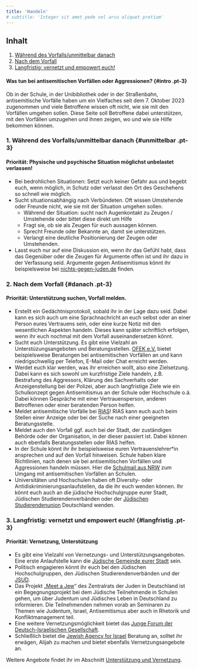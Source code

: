 ```yaml
---
title: 'Handeln'
# subtitle: 'Integer sit amet pede vel arcu aliquet pretium'
---
```


## Inhalt
1. [Während des Vorfalls/unmittelbar danach](#unmittelbar)
2. [Nach dem Vorfall](#danach)
3. [Langfristig: vernetzt und empowert euch!](#langfristig)

#### Was tun bei antisemitischen Vorfällen oder Aggressionen? {#intro .pt-3}

Ob in der Schule, in der Unibibliothek oder in der Straßenbahn, antisemitische Vorfälle haben um ein Vielfaches seit dem 7. Oktober 2023 zugenommen und viele Betroffene wissen oft nicht, wie sie mit den Vorfällen umgehen sollen. Diese Seite soll Betroffene dabei unterstützen, mit den Vorfällen umzugehen und ihnen zeigen, wo und wie sie Hilfe bekommen können. 


### 1. Während des Vorfalls/unmittelbar danach {#unmittelbar .pt-3}

#### Priorität: Physische und psychische Situation möglichst unbelastet verlassen!

* Bei bedrohlichen Situationen: Setzt euch keiner Gefahr aus und begebt euch, wenn möglich, in Schutz oder verlasst den Ort des Geschehens so schnell wie möglich. 
* Sucht situationsabhängig nach Verbündeten. Oft wissen Umstehende oder Freunde nicht, wie sie mit der Situation umgehen sollen. 
    * Während der Situation: sucht nach Augenkontakt zu Zeugen / Umstehende oder bittet diese direkt um Hilfe
    * Fragt sie, ob sie als Zeugen für euch aussagen können. 
    * Sprecht Freunde oder Bekannte an, damit sie unterstützen.
    * Verlangt eine deutliche Positionierung der Zeugen oder Umstehenden.
* Lasst euch nur auf eine Diskussion ein, wenn ihr das Gefühl habt, dass das Gegenüber oder die Zeugen für Argumente offen ist und ihr dazu in der Verfassung seid. Argumente gegen Antisemitismus könnt ihr beispielsweise bei [nichts-gegen-juden.de](https://nichts-gegen-juden.de/) finden.


### 2. Nach dem Vorfall {#danach .pt-3}

#### Priorität: Unterstützung suchen, Vorfall melden. 

* Erstellt ein Gedächtnisprotokoll, sobald ihr in der Lage dazu seid. Dabei kann es sich auch um eine Sprachnachricht an euch selbst oder an einer Person eures Vertrauens sein, oder eine kurze Notiz mit den wesentlichen Aspekten handeln. Dieses kann später schriftlich erfolgen, wenn ihr euch nochmal mit dem Vorfall auseinandersetzen könnt. 
* Sucht euch Unterstützung. Es gibt eine Vielzahl an Unterstüzungsangeboten und Beratungsstellen. [OFEK e.V.](https://ofek-beratung.de/) bietet beispielsweise Beratungen bei antisemitischen Vorfällen an und kann niedrigschwellig per Telefon, E-Mail oder Chat erreicht werden.
* Werdet euch klar werden, was ihr erreichen wollt, also eine Zielsetzung. Dabei kann es sich sowohl um kurzfristige Ziele handeln, z.B. Bestrafung des Aggressors, Klärung des Sachverhalts oder Anzeigenstellung bei der Polizei, aber auch langfristige Ziele wie ein Schulkonzept gegen Antisemitismus an der Schule oder Hochschule o.ä. Dabei können Gespräche mit einer Vertrauensperson, anderen Betroffenen oder einer beratenden Person helfen. 
* Meldet antisemitische Vorfälle bei [RIAS](https://www.report-antisemitism.de/)! RIAS kann euch auch beim Stellen einer Anzeige oder bei der Suche nach einer geeigneten Beratungsstelle. 
* Meldet auch den Vorfall ggf. auch bei der Stadt, der zuständigen Behörde oder der Organisation, in der dieser passiert ist. Dabei können auch ebenfalls Beratungsstellen oder RIAS helfen. 
* In der Schule könnt ihr ihr beispielsweise euren Vertrauenslehrer\*in ansprechen und auf den Vorfall hinweisen. Schule haben klare Richtlinien, nach denen sie bei antisemitischen Vorfällen und Aggressionen handeln müssen. Hier die [Schulmail aus NRW](https://schulministerium.nrw/antisemitismus) zum Umgang mit antisemitischen Vorfällen an Schulen.
* Universitäten und Hochschulen haben oft Diversity- oder Antidiskriminierungsanlaufstellen, da die ihr euch wenden können. Ihr könnt euch auch an die jüdische Hochschulgruppe eurer Stadt, Jüdischen Studierendenverbänden oder der [Jüdischen Studierendenunion](https://www.jsud.de/lokal) Deutschland wenden.


### 3. Langfristig: vernetzt und empowert euch! {#langfristig .pt-3}

#### Priorität: Vernetzung, Unterstützung

* Es gibt eine Vielzahl von Vernetzungs- und Unterstützungsangeboten. Eine erste Anlaufstelle kann die [Jüdische Gemeinde eurer Stadt](https://www.zentralratderjuden.de/vor-ort/gemeinden/) sein.
* Politisch engagieren könnt ihr euch bei den Jüdischen Hochschulgruppen, den Jüdischen Studierendenverbänden und der [JSUD](https://www.jsud.de/ueber-uns).
* Das Projekt „[Meet a Jew](https://www.zentralratderjuden.de/angebote/begegnung-dialog/meet-a-jew/)“ des Zentralrats der Juden in Deutschland ist ein Begegnungsprojekt bei dem Jüdische Teilnehmende in Schulen gehen, um über Judentum und Jüdisches Leben in Deutschland zu informieren. Die Teilnehmenden nehmen vorab an Seminaren zu Themen wie Judentum, Israel, Antisemitismus aber auch in Rhetorik und Konfliktmanagement teil.
* Eine weitere Vernetzungsmöglichkeit bietet das [Junge Forum der Deutsch-Israelischen Gesellschaft](https://www.deutsch-israelische-gesellschaft.de/junges-forum/jufo-vor-ort/).
* Schließlich bietet die [Jewish Agency for Israel](https://www.jewishagency.org/de/) Beratung an, solltet ihr erwägen, Alijah zu machen und bietet ebenfalls Vernetzungsangebote an.


Weitere Angebote findet ihr im Abschnitt [Unterstützung und Vernetzung](../vernetzen).
